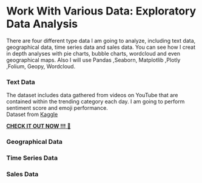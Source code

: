 # Work With Various Data: Exploratory Data Analysis

There are four different type data I am going to analyze, including text data, geographical data, time series data and sales data. You can see how I creat in depth analyses with pie charts, bubble charts, wordcloud and even geographical maps. Also I will use Pandas ,Seaborn, Matplotlib ,Plotly ,Folium, Geopy, Wordcloud.

### Text Data

The dataset includes data gathered from videos on YouTube that are contained within the trending category each day. I am going to perform sentiment score and emoji performance.  
Dataset from [Kaggle](https://www.kaggle.com/datasets/datasnaek/youtube)  

[**CHECK IT OUT NOW !!!** 👀 ](https://github.com/kkwwym/Work-With-Various-Data/blob/main/Text%20Data%20Analyze%20by%20Using%20Youtube%20Dataset.ipynb)


### Geographical Data


### Time Series Data


### Sales Data


